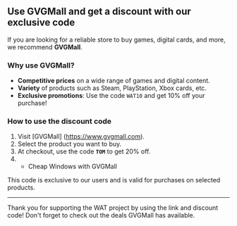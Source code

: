 ## Use GVGMall and get a discount with our exclusive code

If you are looking for a reliable store to buy games, digital cards, and more, we recommend **GVGMall**.

### Why use GVGMall?

- **Competitive prices** on a wide range of games and digital content.
- **Variety** of products such as Steam, PlayStation, Xbox cards, etc.
- **Exclusive promotions**: Use the code `WAT10` and get 10% off your purchase!

### How to use the discount code

1. Visit [GVGMall] (https://www.gvgmall.com).
2. Select the product you want to buy.
3. At checkout, use the code **`TOM`** to get 20% off.
4. - Cheap Windows with GVGMall

This code is exclusive to our users and is valid for purchases on selected products.

---

Thank you for supporting the WAT project by using the link and discount code! Don't forget to check out the deals GVGMall has available.
